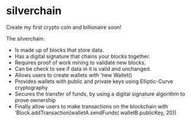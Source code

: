 # silverchain 

Create my first crypto coin and billionaire soon!


The silverchain:
- Is made up of blocks that store data.
- Has a digital signature that chains your blocks together.
- Requires proof of work mining to validate new blocks.
- Can be check to see if data in it is valid and unchanged.
- Allows users to create wallets with ‘new Wallet()
- Provides wallets with public and private keys using Elliptic-Curve cryptography
- Secures the transfer of funds, by using a digital signature algorithm to prove ownership
- Finally allow users to make transactions on the blockchain with ‘Block.addTransaction(walletA.sendFunds( walletB.publicKey, 20))
